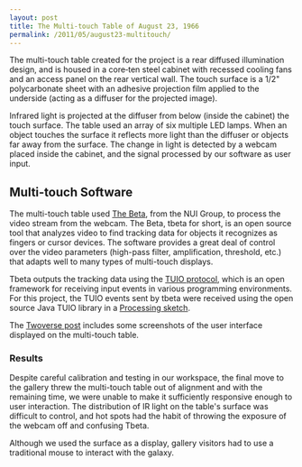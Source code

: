 ```yaml
---
layout: post
title: The Multi-touch Table of August 23, 1966
permalink: /2011/05/august23-multitouch/
---
```


The multi-touch table created for the project is a rear diffused illumination
design, and is housed in a core‐ten steel cabinet with recessed cooling fans and
an access panel on the rear vertical wall. The touch surface is a 1/2"
polycarbonate sheet with an adhesive projection film applied to the underside
(acting as a diffuser for the projected image).

Infrared light is projected at the diffuser from below (inside the cabinet) the
touch surface. The table used an array of six multiple LED lamps. When an object
touches the surface it reflects more light than the diffuser or objects far away
from the surface. The change in light is detected by a webcam placed inside the
cabinet, and the signal processed by our software as user input.

## Multi-touch Software

The multi-touch table used [The Beta](http://ccv.nuigroup.com/), from the NUI
Group, to process the video stream from the webcam. The Beta, tbeta for short,
is an open source tool that analyzes video to find tracking data for objects it
recognizes as fingers or cursor devices. The software provides a great deal of
control over the video parameters (high-pass filter, amplification, threshold,
etc.) that adapts well to many types of multi-touch displays.

Tbeta outputs the tracking data using the [TUIO protocol](http://tuio.org/),
which is an open framework for receiving input events in various programming
environments. For this project, the TUIO events sent by tbeta were received
using the open source Java TUIO library in a
[Processing sketch](https://github.com/peplin/august23/blob/master/src/gallery/MultitouchClient/TuioController.pde).

The [Twoverse post](/2011/05/august23-twoverse/) includes some screenshots of
the user interface displayed on the multi-touch table.

### Results

Despite careful calibration and testing in our workspace, the final move to the
gallery threw the multi-touch table out of alignment and with the remaining
time, we were unable to make it sufficiently responsive enough to user
interaction. The distribution of IR light on the table's surface was difficult
to control, and hot spots had the habit of throwing the exposure of the webcam
off and confusing Tbeta.

Although we used the surface as a display, gallery visitors had to use a
traditional mouse to interact with the galaxy.
